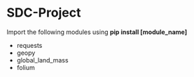 # SDC-Project

Import the following modules using <b>pip install [module_name]</b>
<ul> 
<li> requests </li>
<li> geopy </li>
<li> global_land_mass </li>
<li> folium </li>
</ul>
